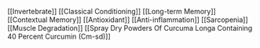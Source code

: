 [[Invertebrate]]
[[Classical Conditioning]]
[[Long-term Memory]]
[[Contextual Memory]]
[[Antioxidant]]
[[Anti-inflammation]]
[[Sarcopenia]]
[[Muscle Degradation]]
[[Spray Dry Powders Of Curcuma Longa Containing 40 Percent Curcumin (Cm-sd)]]
